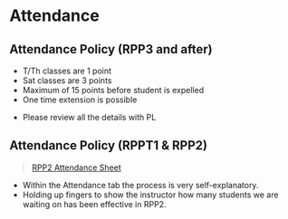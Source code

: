 # Attendance

## Attendance Policy (RPP3 and after)
<!-- Add link to RPP3 attendance sheet? -->
- T/Th classes are 1 point
- Sat classes are 3 points
- Maximum of 15 points before student is expelled
- One time extension is possible 
* Please review all the details with PL

## Attendance Policy (RPPT1 & RPP2)
> [RPP2 Attendance Sheet](https://docs.google.com/spreadsheets/d/1zKjOJaTR9sQPTJTx0CW0xDahaO7IezT92HvThWh82Gk/edit?usp=sharing)
- Within the Attendance tab the process is very self-explanatory.  
- Holding up fingers to show the instructor how many students we are waiting on has been effective in RPP2.